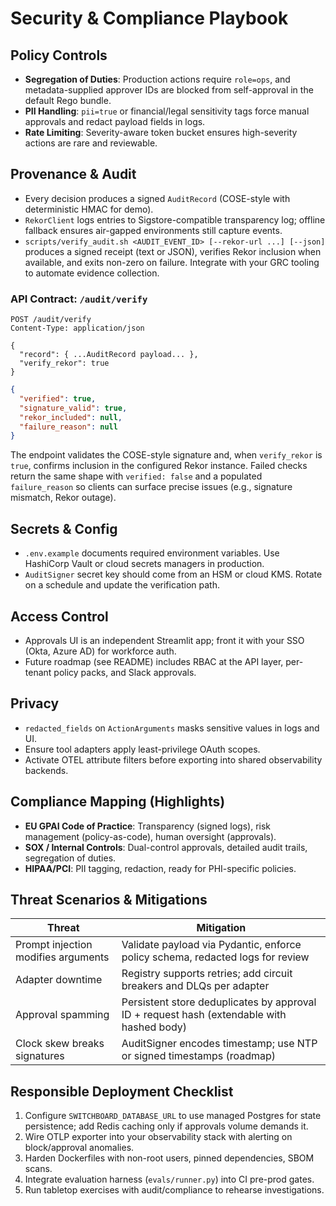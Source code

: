 # Security & Compliance Playbook

## Policy Controls
- **Segregation of Duties**: Production actions require `role=ops`, and metadata-supplied approver IDs are blocked from self-approval in the default Rego bundle.
- **PII Handling**: `pii=true` or financial/legal sensitivity tags force manual approvals and redact payload fields in logs.
- **Rate Limiting**: Severity-aware token bucket ensures high-severity actions are rare and reviewable.

## Provenance & Audit
- Every decision produces a signed `AuditRecord` (COSE-style with deterministic HMAC for demo).
- `RekorClient` logs entries to Sigstore-compatible transparency log; offline fallback ensures air-gapped environments still capture events.
- `scripts/verify_audit.sh <AUDIT_EVENT_ID> [--rekor-url ...] [--json]` produces a signed receipt (text or JSON), verifies Rekor inclusion when available, and exits non-zero on failure. Integrate with your GRC tooling to automate evidence collection.

### API Contract: `/audit/verify`

```http
POST /audit/verify
Content-Type: application/json

{
  "record": { ...AuditRecord payload... },
  "verify_rekor": true
}
```

```json
{
  "verified": true,
  "signature_valid": true,
  "rekor_included": null,
  "failure_reason": null
}
```

The endpoint validates the COSE-style signature and, when `verify_rekor` is `true`, confirms inclusion in the configured Rekor instance. Failed checks return the same shape with `verified: false` and a populated `failure_reason` so clients can surface precise issues (e.g., signature mismatch, Rekor outage).

## Secrets & Config
- `.env.example` documents required environment variables. Use HashiCorp Vault or cloud secrets managers in production.
- `AuditSigner` secret key should come from an HSM or cloud KMS. Rotate on a schedule and update the verification path.

## Access Control
- Approvals UI is an independent Streamlit app; front it with your SSO (Okta, Azure AD) for workforce auth.
- Future roadmap (see README) includes RBAC at the API layer, per-tenant policy packs, and Slack approvals.

## Privacy
- `redacted_fields` on `ActionArguments` masks sensitive values in logs and UI.
- Ensure tool adapters apply least-privilege OAuth scopes.
- Activate OTEL attribute filters before exporting into shared observability backends.

## Compliance Mapping (Highlights)
- **EU GPAI Code of Practice**: Transparency (signed logs), risk management (policy-as-code), human oversight (approvals).
- **SOX / Internal Controls**: Dual-control approvals, detailed audit trails, segregation of duties.
- **HIPAA/PCI**: PII tagging, redaction, ready for PHI-specific policies.

## Threat Scenarios & Mitigations
| Threat | Mitigation |
| --- | --- |
| Prompt injection modifies arguments | Validate payload via Pydantic, enforce policy schema, redacted logs for review |
| Adapter downtime | Registry supports retries; add circuit breakers and DLQs per adapter |
| Approval spamming | Persistent store deduplicates by approval ID + request hash (extendable with hashed body) |
| Clock skew breaks signatures | AuditSigner encodes timestamp; use NTP or signed timestamps (roadmap) |

## Responsible Deployment Checklist
1. Configure `SWITCHBOARD_DATABASE_URL` to use managed Postgres for state persistence; add Redis caching only if approvals volume demands it.
2. Wire OTLP exporter into your observability stack with alerting on block/approval anomalies.
3. Harden Dockerfiles with non-root users, pinned dependencies, SBOM scans.
4. Integrate evaluation harness (`evals/runner.py`) into CI pre-prod gates.
5. Run tabletop exercises with audit/compliance to rehearse investigations.
